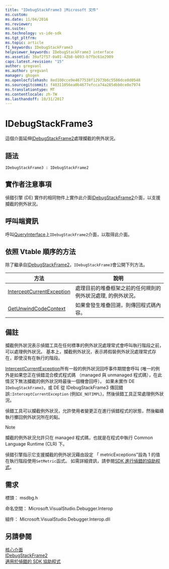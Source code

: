 ```yaml
---
title: "IDebugStackFrame3 |Microsoft 文件"
ms.custom: 
ms.date: 11/04/2016
ms.reviewer: 
ms.suite: 
ms.technology: vs-ide-sdk
ms.tgt_pltfrm: 
ms.topic: article
f1_keywords: IDebugStackFrame3
helpviewer_keywords: IDebugStackFrame3 interface
ms.assetid: 39af2f57-0a01-42b8-b093-b7fbc61e2909
caps.latest.revision: "15"
author: gregvanl
ms.author: gregvanl
manager: ghogen
ms.openlocfilehash: 8ed100cce9e4677538f12973b6c5586dce0d0548
ms.sourcegitcommit: f40311056ea0b4677efcca74a285dbb0ce0e7974
ms.translationtype: MT
ms.contentlocale: zh-TW
ms.lasthandoff: 10/31/2017
---
```

# <a name="idebugstackframe3"></a>IDebugStackFrame3
這個介面延伸[IDebugStackFrame2](../../../extensibility/debugger/reference/idebugstackframe2.md)處理攔截的例外狀況。  
  
## <a name="syntax"></a>語法  
  
```  
IDebugStackFrame3 : IDebugStackFrame2  
```  
  
## <a name="notes-for-implementers"></a>實作者注意事項  
 偵錯引擎 (DE) 實作的相同物件上實作此介面[IDebugStackFrame2](../../../extensibility/debugger/reference/idebugstackframe2.md)介面，以支援攔截的例外狀況。  
  
## <a name="notes-for-callers"></a>呼叫端資訊  
 呼叫[QueryInterface](/cpp/atl/queryinterface)上`IDebugStackFrame2`介面，以取得此介面。  
  
## <a name="methods-in-vtable-order"></a>依照 Vtable 順序的方法  
 除了繼承自[IDebugStackFrame2](../../../extensibility/debugger/reference/idebugstackframe2.md)，`IDebugStackFrame3`會公開下列方法。  
  
|方法|說明|  
|------------|-----------------|  
|[InterceptCurrentException](../../../extensibility/debugger/reference/idebugstackframe3-interceptcurrentexception.md)|處理目前的堆疊框架之前的任何規則的例外狀況處理, 的例外狀況。|  
|[GetUnwindCodeContext](../../../extensibility/debugger/reference/idebugstackframe3-getunwindcodecontext.md)|如果會發生堆疊回溯，則傳回程式碼內容。|  
  
## <a name="remarks"></a>備註  
 攔截例外狀況表示偵錯工具在任何標準的例外狀況處理常式會呼叫執行階段之前，可以處理例外狀況。 基本上，攔截例外狀況，表示將假裝例外狀況處理常式存在，即使沒有在執行的階段。  
  
 [InterceptCurrentException](../../../extensibility/debugger/reference/idebugstackframe3-interceptcurrentexception.md)所有一般的例外狀況回呼事件期間會呼叫 (唯一的例外是如果您正在偵錯混合模式程式碼 （managed 與 unmanaged 程式碼），在此情況下無法攔截的例外狀況時最後一個機會回呼）。 如果未實作 DE `IDebugStackFrame3`，或 DE 從 IDebugStackFrame3 傳回錯誤::`InterceptCurrentException` (例如`E_NOTIMPL`)，然後偵錯工具正常處理例外狀況。  
  
 偵錯工具可以攔截例外狀況，允許使用者變更正在進行偵錯程式的狀態，然後繼續執行擲回例外狀況所在的點。  
  
> [!NOTE]
>  攔截的例外狀況允許只在 managed 程式碼，也就是在程式中執行 Common Language Runtime (CLR) 下。  
  
 偵錯引擎指示它支援攔截的例外狀況藉由設定 「 metricExceptions"設為 1 的值在執行階段使用`SetMetric`函式。 如需詳細資訊，請參閱[SDK 進行偵錯的協助程式](../../../extensibility/debugger/reference/sdk-helpers-for-debugging.md)。  
  
## <a name="requirements"></a>需求  
 標頭： msdbg.h  
  
 命名空間： Microsoft.VisualStudio.Debugger.Interop  
  
 組件： Microsoft.VisualStudio.Debugger.Interop.dll  
  
## <a name="see-also"></a>另請參閱  
 [核心介面](../../../extensibility/debugger/reference/core-interfaces.md)   
 [IDebugStackFrame2](../../../extensibility/debugger/reference/idebugstackframe2.md)   
 [適用於偵錯的 SDK 協助程式](../../../extensibility/debugger/reference/sdk-helpers-for-debugging.md)